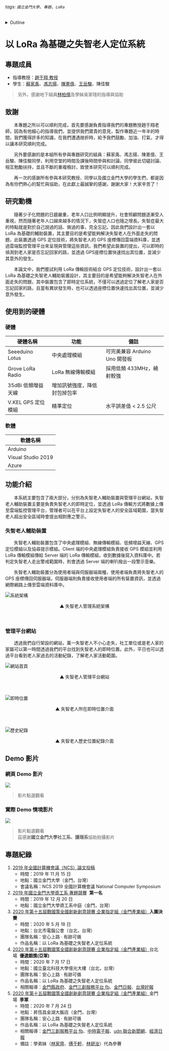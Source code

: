 ###### tags: `國立金門大學`、`專題`、`LoRa`
<details><summary>Outline</summary>

- [以 LoRa 為基礎之失智老人定位系統](#以-lora-為基礎之失智老人定位系統)
  - [專題成員](#專題成員)
  - [致謝](#致謝)
  - [研究動機](#研究動機)
  - [使用到的硬體](#使用到的硬體)
    - [硬體](#硬體)
    - [軟體](#軟體)
  - [功能介紹](#功能介紹)
    - [失智老人輔助裝置](#失智老人輔助裝置)
    - [管理平台網站](#管理平台網站)
  - [Demo 影片](#demo-影片)
    - [網頁 Demo 影片](#網頁-demo-影片)
    - [實際 Demo 情境影片](#實際-demo-情境影片)
  - [專題紀錄](#專題紀錄)
</details>

# 以 LoRa 為基礎之失智老人定位系統
## 專題成員
- 指導教授：[趙于翔 教授](http://yxzhao-0429.appspot.com/)
- 學生：[蘇家禹](https://github.com/ChiaYuSu)、[馮志揚](https://github.com/zxc22273146)、[陳憲億](https://github.com/chullin)、[王岳駿](https://github.com/sjkry505)、陳佳駿
> 另外，感謝地下組員[林柏億](https://github.com/istar0me)及學姊吳家瑄的指導與協助

## 致謝
&nbsp;&nbsp;&nbsp;&nbsp;&nbsp;&nbsp;&nbsp;本專題之所以可以順利完成，首先要感謝負責指導我們的專題教授趙于翔老師，因為有他細心的指導我們，並提供我們寶貴的意見，製作專題近一年半的時間，我們獲得許多的知識，在我們遭遇挫折時，給予我們鼓勵、加油、打氣，才得以讓本研究順利完成。 
 
&nbsp;&nbsp;&nbsp;&nbsp;&nbsp;&nbsp;&nbsp;另外要感謝的是本組所有參與專題研究的組員：蘇家禹、馮志揚、陳憲億、王岳駿、陳佳駿同學，利用空堂的時間及課後時間參與和討論，同學彼此切磋討論、相互勉勵扶持，並且不斷的重複檢討，致使本研究可以順利完成。 
 
&nbsp;&nbsp;&nbsp;&nbsp;&nbsp;&nbsp;&nbsp;再一次的感謝所有參與本研究教授、同學以及國立金門大學的學生們，都是因為有你們熱心的幫忙與協助，在此獻上最誠摯的感謝，謝謝大家！大家辛苦了！ 

## 研究動機
&nbsp;&nbsp;&nbsp;&nbsp;&nbsp;&nbsp;&nbsp;隨著少子化問題的日趨嚴重，老年人口比例明顯提升，社會照顧問題逐漸受人重視，然而隨著老年人口越來越多的情況下，失智症人口也隨之增長。失智症最大的特點就是對於自己說過的話、做過的事，完全忘記。因此我們設計出一套以 LoRa 為基礎的輔助裝置，其主要目的是希望能夠解決失智老人在外面走失的問題，此裝置透過 GPS 定位技術，將失智老人的 GPS 座標傳回雲端資料庫，並透過雲端監控管理平台來呈現與管理這些資訊，我們希望此裝置的提出，可以即時的偵測到老人家是否忘記回家的路，並透過 GPS座標位置快速找出其位置，並減少其意外的發生。 
 
&nbsp;&nbsp;&nbsp;&nbsp;&nbsp;&nbsp;&nbsp;本論文中，我們嘗試利用 LoRa 傳輸技術結合 GPS 定位技術，設計出一套以 LoRa 為基礎之失智老人輔助裝置設計，其主要目的是希望能夠解決失智老人在外面走失的問題，其中裝置包含了即時定位系統，不僅可以透過定位了解老人家是否忘記回家的路，且當有異狀發生時，也可以透過座標位置快速找出其位置，並減少意外發生。

## 使用到的硬體
### 硬體
| 硬體名稱           | 功能                         | 備註                          |
| ------------------ | ---------------------------- | ----------------------------- |
| Seeeduino Lotus    | 中央處理模組                 | 可完美兼容 Arduino Uno 開發板 |
| Grove LoRa Radio   | LoRa 無線傳輸模組            | 採用低頻 433MHz，繞射較強     |
| 35dBi 低頻增益天線 | 增加訊號強度，降低封包掉包率 |                               |
| V.KEL GPS 定位模組 | 精準定位                     | 水平誤差值 < 2.5 公尺         |

### 軟體
| 軟體名稱           |
| ------------------ |
| Arduino            |
| Visual Studio 2019 |
| Azure              |

## 功能介紹
&nbsp;&nbsp;&nbsp;&nbsp;&nbsp;&nbsp;&nbsp;本系統主要包含了兩大部分，分別為失智老人輔助裝置與管理平台網站，失智老人輔助裝置主要是負責失智老人的即時定位，並透過 LoRa 傳輸方式將數據上傳至雲端監控管理平台，管理者可以在平台上設定失智老人的安全區域範圍，當失智老人超出安全區域時會提出相對應之警示。

### 失智老人輔助裝置
&nbsp;&nbsp;&nbsp;&nbsp;&nbsp;&nbsp;&nbsp;失智老人輔助裝置包含了中央處理模組、無線傳輸模組、低頻增益天線、GPS 定位模組以及協尋提示模組。Client 端的中央處理模組負責接收 GPS 模組並利用 LoRa 傳輸模組傳給 Server 端的 LoRa 傳輸模組，收到數據後寫入資料庫中。若判定失智老人走出警戒範圍時，則會透過 Server 端的喇叭撥出一段警示音樂。

&nbsp;&nbsp;&nbsp;&nbsp;&nbsp;&nbsp;&nbsp;失智老人輔助裝置分為使用者端與伺服器端兩種，使用者端負責將失智老人的 GPS 座標傳回伺服器端，伺服器端則負責接收使用者端的所有裝置資訊，並透過網際網路上傳至雲端資料庫中。


![系統架構](https://i.imgur.com/Z633HCu.png)
<center>▲ 失智老人管理系統架構</center>

<br>
<br>

### 管理平台網站
&nbsp;&nbsp;&nbsp;&nbsp;&nbsp;&nbsp;&nbsp;透過我們自行架設的網站，萬一失智老人不小心走失，社工單位或是老人家的家屬可以第一時間透過我們的平台找到失智老人的即時位置。此外，平日也可以透過平台看到老人家過去的活動紀錄，了解老人家活動範圍。

![網站首頁](https://i.imgur.com/ASZQReX.jpg)
<center>▲ 失智老人管理平台網站</center>

<br>
<br>

![即時位置](https://i.imgur.com/TEpefnw.png)
<center>▲ 失智老人所在即時位置介面</center>

<br>
<br>

![歷史紀錄](https://i.imgur.com/AQADZHo.png)
<center>▲ 失智老人歷史位置紀錄介面</center>



## Demo 影片
### 網頁 Demo 影片
[![](http://img.youtube.com/vi/SRcZ4PaRkbo/0.jpg)](http://www.youtube.com/watch?v=SRcZ4PaRkbo "")
> 影片點選觀看


### 實際 Demo 情境影片
[![](http://img.youtube.com/vi/7yTOFd2Cqb4/0.jpg)](http://www.youtube.com/watch?v=7yTOFd2Cqb4 "")
> 影片點選觀看<br />
> 茲感謝**國立金門大學社工系、護理系**協助拍攝影片

## 專題紀錄
1. [2019 年全國計算機會議（NCS）論文投稿](http://ncs2019.nqu.edu.tw/cn/thesis/NCS2019_thesis/06-8102.pdf)
    * 時間：2019 年 11 月 15 日
    * 地點：國立金門大學（金門，台灣）
    * 會議名稱：NCS 2019 全國計算機會議 National Computer Symposium
2. [2019 年國立金門大學資工系 專題競賽](https://photos.google.com/share/AF1QipOf_f4fohw1-yN3LycTgtUDklMYZbLJ2Y-ymXV6mWKXWGjjQUxjlTqMYv78mgfAaQ?key=djBTQmMxc3phWmZNWUFaaWVFTVhVS2lHd1Q2djl3)&nbsp;&nbsp;**第一名**
    * 時間：2019 年 12 月 20 日
    * 地點：國立金門大學資工系中庭（金門，台灣）
3. [2020 年第十五屆戰國策全國創新創意競賽 企業指定組（金門產業組）](https://drive.google.com/file/d/1qbtq8qYhT8_gBZ59ZmCipdl4YDCIqazJ/view?usp=sharing)**入圍決賽**
    * 時間：2020 年 5 月 18 日
    * 地點：台北市電腦公會（台北，台灣）
    * 團隊名稱：安心上路 ‧ 有跡可循
    * 作品名稱：以 LoRa 為基礎之失智老人定位系統
4. [2020 年第十五屆戰國策全國創新創意競賽 企業指定組（金門產業組）](https://drive.google.com/file/d/1WaQ63BNMEJ7IsK5W_pLM4ODUG7TQuXq7/view?usp=sharing)台北場&nbsp;&nbsp;**優選銀獎(亞軍)**
    * 時間：2020 年 7 月 17 日
    * 地點：國立臺北科技大學億光大樓（台北，台灣）
    * 團隊名稱：安心上路 ‧ 有跡可循
    * 作品名稱：以 LoRa 為基礎之失智老人定位系統
    * 相關報導：[金門縣政府](https://www.kinmen.gov.tw/News_Content2.aspx?n=98E3CA7358C89100&sms=BF7D6D478B935644&s=4A7DCDF04DD995D1)、[金門三創服務平台 fb](https://www.facebook.com/kinmenstartuphub/posts/765131000925207)、[金門日報](https://www.kmdn.gov.tw/1117/1271/1272/321385)、[台灣好報](https://tw.news.yahoo.com/三創創新創業競賽-培植金門產業未來能量-000000676.html)
5. [2020 年第十五屆戰國策全國創新創意競賽 企業指定組（金門產業組）]()金門場&nbsp;&nbsp;**季軍**
    * 時間：2020 年 7 月 24 日
    * 地點：昇恆昌金湖大飯店（金門，台灣）
    * 團隊名稱：安心上路 ‧ 有跡可循
    * 作品名稱：以 LoRa 為基礎之失智老人定位系統
    * 相關報導：[金門三創服務平台 fb](https://www.facebook.com/kinmenstartuphub/posts/770151940423113)、[中時電子報](https://www.chinatimes.com/realtimenews/20200724005003-260405?ctrack=mo_main_rtime_p01&chdtv)、[udn 聯合新聞網](https://udn.com/news/story/7241/4728585)、[經濟日報](https://money.udn.com/money/story/5617/4728585)
    * 備註：學弟妹（[林家齊](https://github.com/linjiachi)、[傅于軒](https://github.com/FUYUHSUAN)、[林妍汝](https://github.com/AIONLin)）代為參賽
